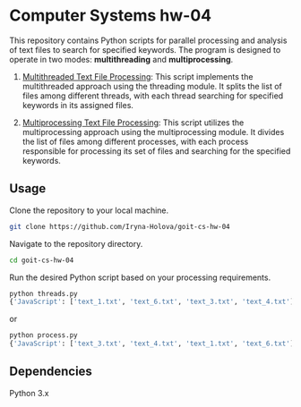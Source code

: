 # Computer Systems hw-04

This repository contains Python scripts for parallel processing and analysis of text files to search for specified keywords. The program is designed to operate in two modes: **multithreading** and **multiprocessing**.

1. [Multithreaded Text File Processing](threads.py): This script implements the multithreaded approach using the threading module. It splits the list of files among different threads, with each thread searching for specified keywords in its assigned files.

2. [Multiprocessing Text File Processing](process.py): This script utilizes the multiprocessing approach using the multiprocessing module. It divides the list of files among different processes, with each process responsible for processing its set of files and searching for the specified keywords.

## Usage

Clone the repository to your local machine.

```bash
git clone https://github.com/Iryna-Holova/goit-cs-hw-04
```

Navigate to the repository directory.

```bash
cd goit-cs-hw-04
```

Run the desired Python script based on your processing requirements.

```bash
python threads.py
{'JavaScript': ['text_1.txt', 'text_6.txt', 'text_3.txt', 'text_4.txt'], 'Python': ['text_2.txt', 'text_5.txt'], 'HTML': ['text_6.txt', 'text_3.txt']}
```

or

```bash
python process.py
{'JavaScript': ['text_3.txt', 'text_4.txt', 'text_1.txt', 'text_6.txt'], 'Python': ['text_2.txt', 'text_5.txt'], 'HTML': ['text_3.txt', 'text_6.txt']}
```

## Dependencies

Python 3.x
